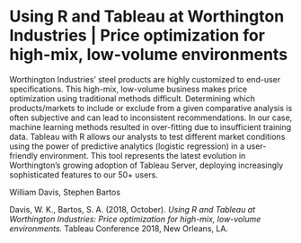 # Using R and Tableau at Worthington Industries | Price optimization for high-mix, low-volume environments
Worthington Industries’ steel products are highly customized to end-user specifications. This high-mix, low-volume business makes price optimization using traditional methods difficult. Determining which products/markets to include or exclude from a given comparative analysis is often subjective and can lead to inconsistent recommendations. In our case, machine learning methods resulted in over-fitting due to insufficient training data. Tableau with R allows our analysts to test different market conditions using the power of predictive analytics (logistic regression) in a user-friendly environment. This tool represents the latest evolution in Worthington’s growing adoption of Tableau Server, deploying increasingly sophisticated features to our 50+ users. 

William Davis, Stephen Bartos

Davis, W. K., Bartos, S. A. (2018, October). *Using R and Tableau at Worthington Industries: Price optimization for high-mix, low-volume environments.* Tableau Conference 2018, New Orleans, LA.
